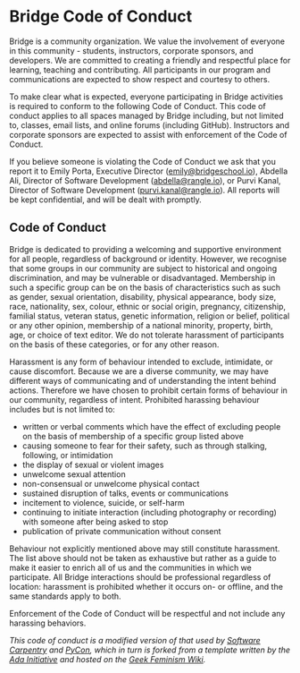 # Bridge Code of Conduct

Bridge is a community organization. We value the involvement of everyone in this community - students, instructors, corporate sponsors, and developers. We are committed to creating a friendly and respectful place for learning, teaching and contributing. All participants in our program and communications are expected to show respect and courtesy to others.

To make clear what is expected, everyone participating in Bridge activities is required to conform to the following Code of Conduct. This code of conduct applies to all spaces managed by Bridge including, but not limited to, classes, email lists, and online forums (including GitHub). Instructors and corporate sponsors are expected to assist with enforcement of the Code of Conduct.

If you believe someone is violating the Code of Conduct we ask that you report it to Emily Porta, Executive Director (emily@bridgeschool.io), Abdella Ali, Director of Software Development (abdella@rangle.io), or Purvi Kanal, Director of Software Development (purvi.kanal@rangle.io). All reports will be kept confidential, and will be dealt with promptly.


## Code of Conduct

Bridge is dedicated to providing a welcoming and supportive environment for all people, regardless of background or identity. However, we recognise that some groups in our community are subject to historical and ongoing discrimination, and may be vulnerable or disadvantaged. Membership in such a specific group can be on the basis of characteristics such as such as gender, sexual orientation, disability, physical appearance, body size, race, nationality, sex, colour, ethnic or social origin, pregnancy, citizenship, familial status, veteran status, genetic information, religion or belief, political or any other opinion, membership of a national minority, property, birth, age, or choice of text editor. We do not tolerate harassment of participants on the basis of these categories, or for any other reason.

Harassment is any form of behaviour intended to exclude, intimidate, or cause discomfort. Because we are a diverse community, we may have different ways of communicating and of understanding the intent behind actions. Therefore we have chosen to prohibit certain forms of behaviour in our community, regardless of intent. Prohibited harassing behaviour includes but is not limited to:
- written or verbal comments which have the effect of excluding people on the basis of membership of a specific group listed above
- causing someone to fear for their safety, such as through stalking, following, or intimidation
- the display of sexual or violent images
- unwelcome sexual attention
- non-consensual or unwelcome physical contact
- sustained disruption of talks, events or communications
- incitement to violence, suicide, or self-harm
- continuing to initiate interaction (including photography or recording) with someone after being asked to stop
- publication of private communication without consent

Behaviour not explicitly mentioned above may still constitute harassment. The list above should not be taken as exhaustive but rather as a guide to make it easier to enrich all of us and the communities in which we participate. All Bridge interactions should be professional regardless of location: harassment is prohibited whether it occurs on- or offline, and the same standards apply to both.

Enforcement of the Code of Conduct will be respectful and not include any harassing behaviors.

_This code of conduct is a modified version of that used by [Software Carpentry](https://software-carpentry.org/) and [PyCon](https://us.pycon.org/2017/about/code-of-conduct/), which in turn is forked from a template written by the [Ada Initiative](https://adainitiative.org/) and hosted on the [Geek Feminism Wiki](http://geekfeminism.wikia.com/wiki/Geek_Feminism_Wiki)._
